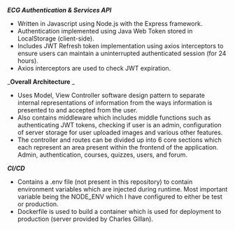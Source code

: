 _**ECG Authentication & Services API**_
- Written in Javascript using Node.js with the Express framework. 
- Authentication implemented using Java Web Token stored in LocalStorage (client-side). 
- Includes JWT Refresh token implementation using axios interceptors to ensure users can maintain a uninterrupted authenticated session (for 24 hours). 
- Axios interceptors are used to check JWT expiration.  

_**Overall Architecture** _
- Uses Model, View Controller software design pattern to separate internal representations of information from the ways information is presented to and accepted from the user.
- Also contains middleware which includes middle functions such as authenticating JWT tokens, checking if user is an admin, configuration of server storage for user uploaded images and various other features.  
- The controller and routes can be divided up into 6 core sections which each represent an area present within the frontend of the application. Admin, authentication, courses, quizzes, users, and forum. 

_**CI/CD**_
- Contains a .env file (not present in this repository) to contain environment variables which are injected during runtime. Most important variable being the NODE_ENV which I have configured to either be test or production. 
- Dockerfile is used to build a container which is used for deployment to production (server provided by Charles Gillan). 
